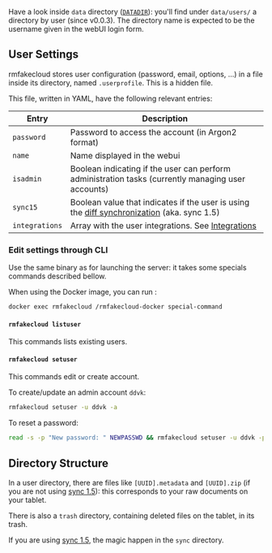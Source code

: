Have a look inside `data` directory ([`DATADIR`](../install/configuration.md)):
you'll find under `data/users/` a directory by user (since v0.0.3). The
directory name is expected to be the username given in the webUI login form.


## User Settings

rmfakecloud stores user configuration (password, email, options, ...) in a file
inside its directory, named `.userprofile`. This is a hidden file.

This file, written in YAML, have the following relevant entries:

| Entry      | Description |
|------------|-------------|
| `password` | Password to access the account (in Argon2 format) |
| `name` | Name displayed in the webui |
| `isadmin` | Boolean indicating if the user can perform administration tasks (currently managing user accounts) |
| `sync15` | Boolean value that indicates if the user is using the [diff synchronization](diff-sync.md) (aka. sync 1.5) |
| `integrations` | Array with the user integrations. See [Integrations](integrations.md) |


### Edit settings through CLI

Use the same binary as for launching the server: it takes some specials commands described bellow.

When using the Docker image, you can run :

```sh
docker exec rmfakecloud /rmfakecloud-docker special-command
```

#### `rmfakecloud listuser`

This commands lists existing users.

#### `rmfakecloud setuser`

This commands edit or create account.

To create/update an admin account `ddvk`:

```sh
rmfakecloud setuser -u ddvk -a
```

To reset a password:

```sh
read -s -p "New password: " NEWPASSWD && rmfakecloud setuser -u ddvk -p "${NEWPASSWD}"
```


## Directory Structure

In a user directory, there are files like `[UUID].metadata` and `[UUID].zip`
(if you are not using [sync 1.5](diff-sync.md)): this corresponds to your raw
documents on your tablet.

There is also a `trash` directory, containing deleted files on the tablet, in
its trash.

If you are using [sync 1.5](diff-sync.md), the magic happen in the `sync`
directory.
